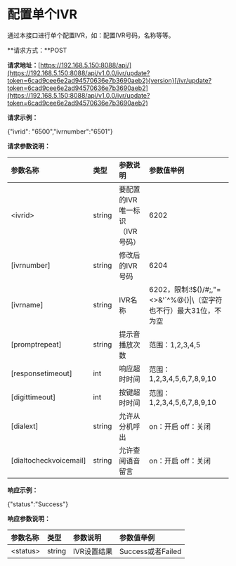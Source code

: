 # 配置单个IVR

通过本接口进行单个配置IVR，如：配置IVR号码，名称等等。

**请求方式：**POST

**请求地址：**[https://192.168.5.150:8088/api/](https://192.168.5.150:8088/api/v1.0.0/ivr/update?token=6cad9cee6e2ad94570636e7b3690aeb2){version}[/ivr/update?token=6cad9cee6e2ad94570636e7b3690aeb2](https://192.168.5.150:8088/api/v1.0.0/ivr/update?token=6cad9cee6e2ad94570636e7b3690aeb2)

**请求示例：**

{"ivrid": "6500","ivrnumber":"6501"}

**请求参数说明：**

| 参数名称 | 类型 | 参数说明 | 参数值举例 |
| :--- | :--- | :--- | :--- |
| &lt;ivrid&gt; | string | 要配置的IVR唯一标识（IVR号码） | 6202 |
| \[ivrnumber\] | string | 修改后的IVR号码 | 6204 |
| \[ivrname\] | string | IVR名称 | 6202，限制:!$\(\)\/\#;,\"=&lt;&gt;&'\`^%@{}\|\（空字符也不行）最大31位，不为空 |
| \[promptrepeat\] | string | 提示音播放次数 | 范围：1,2,3,4,5 |
| \[responsetimeout\] | int | 响应超时时间 | 范围：1,2,3,4,5,6,7,8,9,10 |
| \[digittimeout\] | int | 按键超时时间 | 范围：1,2,3,4,5,6,7,8,9,10 |
| \[dialext\] | string | 允许从分机呼出 | on：开启 off：关闭 |
| \[dialtocheckvoicemail\] | string | 允许查阅语音留言 | on：开启 off：关闭 |

**响应示例：**

{"status":"Success"}

**响应参数说明：**

| 参数名称 | 类型 | 参数说明 | 参数值举例 |
| :--- | :--- | :--- | :--- |
| &lt;status&gt; | string | IVR设置结果 | Success或者Failed |



